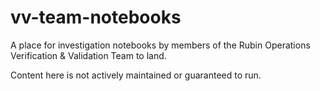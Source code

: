 # vv-team-notebooks

A place for investigation notebooks by members of the Rubin Operations Verification & Validation Team to land.

Content here is not actively maintained or guaranteed to run.
